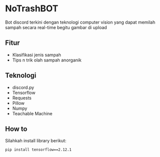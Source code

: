 # NoTrashBOT
Bot discord terkini dengan teknologi computer vision yang dapat memilah sampah secara real-time begitu gambar di upload

## Fitur
* Klasifikasi jenis sampah
* Tips n trik olah sampah anorganik

## Teknologi
* discord.py
* Tensorflow
* Requests
* Pillow
* Numpy
* Teachable Machine

## How to
Silahkah install library berikut:

`pip install tensorflow==2.12.1`

